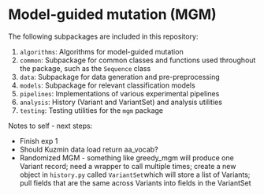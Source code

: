 # Model-guided mutation (MGM)

The following subpackages are included in this repository:

1. `algorithms`: Algorithms for model-guided mutation
2. `common`: Subpackage for common classes and functions used throughout the package, such as the `Sequence` class
3. `data`: Subpackage for data generation and pre-preprocessing
4. `models`: Subpackage for relevant classification models
5. `pipelines`: Implementations of various experimental pipelines
6. `analysis`: History (Variant and VariantSet) and analysis utilities
7. `testing`: Testing utilities for the `mgm` package


Notes to self - next steps:

* Finish exp 1
* Should Kuzmin data load return aa_vocab?
* Randomized MGM - something like greedy_mgm will produce one Variant record; need a wrapper to call multiple times; create a new object in `history.py` called `VariantSet`which will store a list of Variants; pull fields that are the same across Variants into fields in the VariantSet